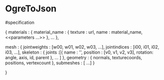 OgreToJson
==========


#specification

{
  materials : {
    material_name : {
        texture : url,
        name : material_name,
        <<parameters ...>>
    },
    ...
  },
  
  mesh : {
    jointweights : [w00, w01, w02, w03, ...],
    jointindices : [i00, i01, i02, i03, ...],
    skeleton : {
        joints :[{
            name : '', 
            position : [v0, v1, v2, v3],
            rotation: angle, axis,
            id,
            parent
        },
        ...
        ]
    },
    geometry : {
        normals, texturecoords, positions, vertexcount
    },
    submeshes : [<same as mesh> ...]
  }

}
